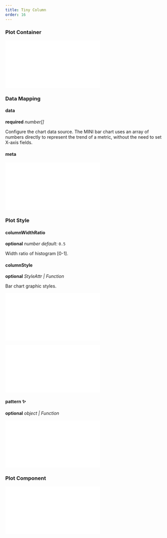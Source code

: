 ```yaml
---
title: Tiny Column
order: 16
---
```


### Plot Container

<embed src="@/docs/common/chart-options.en.md"></embed>

### Data Mapping

#### data

<description>**required** _number[]_</description>

Configure the chart data source. The MINI bar chart uses an array of numbers directly to represent the trend of a metric, without the need to set X-axis fields.

#### meta

<embed src="@/docs/common/meta.en.md"></embed>

### Plot Style

#### columnWidthRatio

<description>**optional** _number_ _default:_ `0.5`</description>

Width ratio of histogram [0-1].

#### columnStyle

<description>**optional** _StyleAttr | Function_</description>

Bar chart graphic styles.

<embed src="@/docs/common/shape-style.en.md"></embed>

<embed src="@/docs/common/color.en.md"></embed>

#### pattern ✨

<description>**optional** _object | Function_</description>

<embed src="@/docs/common/pattern.en.md"></embed>

### Plot Component

<embed src="@/docs/common/component-tiny.en.md"></embed>
